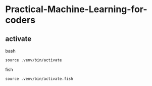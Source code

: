 # Practical-Machine-Learning-for-coders

## activate

bash
```
source .venv/bin/activate
```

fish
```
source .venv/bin/activate.fish
```
